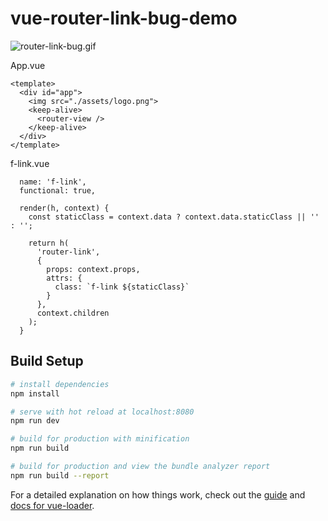 # vue-router-link-bug-demo

![router-link-bug.gif](https://upload-images.jianshu.io/upload_images/252050-56ab6f579680300d.gif?imageMogr2/auto-orient/strip)

App.vue
```vue
<template>
  <div id="app">
    <img src="./assets/logo.png">
    <keep-alive>
      <router-view />
    </keep-alive>
  </div>
</template>
```

f-link.vue
```
  name: 'f-link',
  functional: true,

  render(h, context) {
    const staticClass = context.data ? context.data.staticClass || '' : '';

    return h(
      'router-link',
      {
        props: context.props,
        attrs: {
          class: `f-link ${staticClass}`
        }
      },
      context.children
    );
  }
```

## Build Setup

``` bash
# install dependencies
npm install

# serve with hot reload at localhost:8080
npm run dev

# build for production with minification
npm run build

# build for production and view the bundle analyzer report
npm run build --report
```

For a detailed explanation on how things work, check out the [guide](http://vuejs-templates.github.io/webpack/) and [docs for vue-loader](http://vuejs.github.io/vue-loader).
